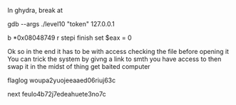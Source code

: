 In ghydra, break at

gdb --args ./level10 "token" 127.0.0.1

b *0x08048749
r
stepi
finish
set $eax = 0 

Ok so in the end it has to be with access checking the file before opening it
You can trick the system by givng a link to smth you have access to then swap it in the midst of thing
get baited computer


flaglog woupa2yuojeeaaed06riuj63c

next feulo4b72j7edeahuete3no7c